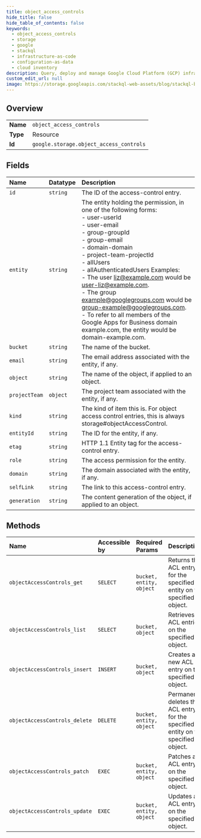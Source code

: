 ```yaml
---
title: object_access_controls
hide_title: false
hide_table_of_contents: false
keywords:
  - object_access_controls
  - storage
  - google    
  - stackql
  - infrastructure-as-code
  - configuration-as-data
  - cloud inventory
description: Query, deploy and manage Google Cloud Platform (GCP) infrastructure and resources using SQL
custom_edit_url: null
image: https://storage.googleapis.com/stackql-web-assets/blog/stackql-blog-post-featured-image.png
---
```

  
    

## Overview
<table><tbody>
<tr><td><b>Name</b></td><td><code>object_access_controls</code></td></tr>
<tr><td><b>Type</b></td><td>Resource</td></tr>
<tr><td><b>Id</b></td><td><code>google.storage.object_access_controls</code></td></tr>
</tbody></table>

## Fields
| Name | Datatype | Description |
|:-----|:---------|:------------|
| `id` | `string` | The ID of the access-control entry. |
| `entity` | `string` | The entity holding the permission, in one of the following forms: <br />- user-userId <br />- user-email <br />- group-groupId <br />- group-email <br />- domain-domain <br />- project-team-projectId <br />- allUsers <br />- allAuthenticatedUsers Examples: <br />- The user liz@example.com would be user-liz@example.com. <br />- The group example@googlegroups.com would be group-example@googlegroups.com. <br />- To refer to all members of the Google Apps for Business domain example.com, the entity would be domain-example.com. |
| `bucket` | `string` | The name of the bucket. |
| `email` | `string` | The email address associated with the entity, if any. |
| `object` | `string` | The name of the object, if applied to an object. |
| `projectTeam` | `object` | The project team associated with the entity, if any. |
| `kind` | `string` | The kind of item this is. For object access control entries, this is always storage#objectAccessControl. |
| `entityId` | `string` | The ID for the entity, if any. |
| `etag` | `string` | HTTP 1.1 Entity tag for the access-control entry. |
| `role` | `string` | The access permission for the entity. |
| `domain` | `string` | The domain associated with the entity, if any. |
| `selfLink` | `string` | The link to this access-control entry. |
| `generation` | `string` | The content generation of the object, if applied to an object. |
## Methods
| Name | Accessible by | Required Params | Description |
|:-----|:--------------|:----------------|:------------|
| `objectAccessControls_get` | `SELECT` | `bucket, entity, object` | Returns the ACL entry for the specified entity on the specified object. |
| `objectAccessControls_list` | `SELECT` | `bucket, object` | Retrieves ACL entries on the specified object. |
| `objectAccessControls_insert` | `INSERT` | `bucket, object` | Creates a new ACL entry on the specified object. |
| `objectAccessControls_delete` | `DELETE` | `bucket, entity, object` | Permanently deletes the ACL entry for the specified entity on the specified object. |
| `objectAccessControls_patch` | `EXEC` | `bucket, entity, object` | Patches an ACL entry on the specified object. |
| `objectAccessControls_update` | `EXEC` | `bucket, entity, object` | Updates an ACL entry on the specified object. |
